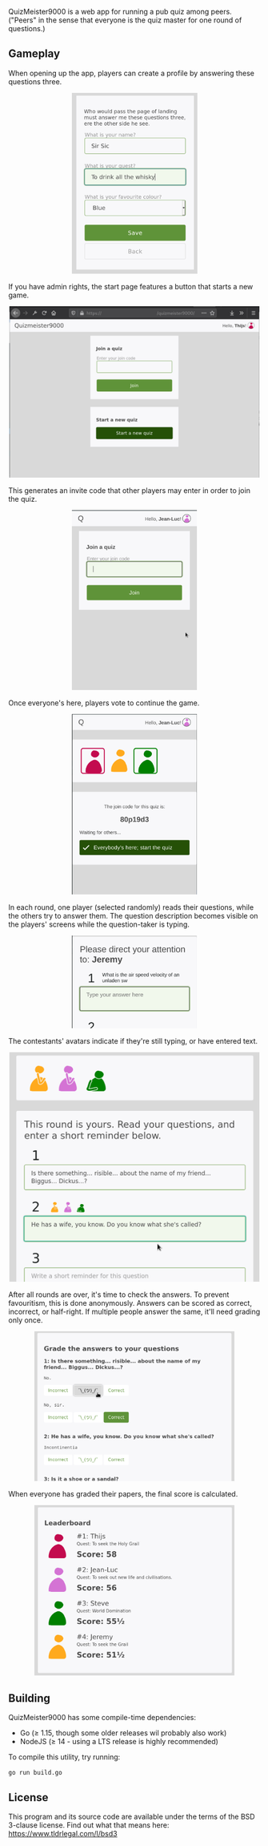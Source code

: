 QuizMeister9000 is a web app for running a pub quiz among peers. ("Peers" in the sense that everyone is the quiz master for one round of questions.)

Gameplay
--------
When opening up the app, players can create a profile by answering these questions three.

<p align="center">
<img alt="Creating a profile" src=".readme/qm9k-fig-0.png" width="251" />
</p>

If you have admin rights, the start page features a button that starts a new game.

<p align="center">
<img alt="Admin start page" src=".readme/qm9k-fig-1.png" width="500" />
</p>

This generates an invite code that other players may enter in order to join the quiz.

<p align="center">
<img alt="Joining a quiz using an invite code" src=".readme/qm9k-fig-2.png" width="250" />
</p>

Once everyone's here, players vote to continue the game.

<p align="center">
<img alt="Voting to start the quiz" src=".readme/qm9k-fig-3.png" width="250" />
</p>

In each round, one player (selected randomly) reads their questions, while the others try to answer them. The question description becomes visible on the players' screens while the question-taker is typing.

<p align="center">
<img alt="While typing, other players' screens get updated live" src=".readme/qm9k-fig-4.png" width="250" />
</p>

The contestants' avatars indicate if they're still typing, or have entered text.

<p align="center">
<img alt="Your peers' avatars indicate when they're typing" src=".readme/qm9k-fig-5.png" width="500" />
</p>

After all rounds are over, it's time to check the answers. To prevent favouritism, this is done anonymously.
Answers can be scored as correct, incorrect, or half-right. If multiple people answer the same, it'll need grading only once.

<p align="center">
<img alt="Answers can be correct, incorrect, or 'meh'" src=".readme/qm9k-fig-6.png" width="400" />
</p>

When everyone has graded their papers, the final score is calculated.

<p align="center">
<img alt="The final score" src=".readme/qm9k-fig-7.png" width="400" />
</p>

Building
--------
QuizMeister9000 has some compile-time dependencies:

* Go (≥ 1.15, though some older releases wil probably also work)
* NodeJS (≥ 14 - using a LTS release is highly recommended)

To compile this utility, try running:

    go run build.go

License
-------
This program and its source code are available under the terms of the BSD 3-clause license.
Find out what that means here: https://www.tldrlegal.com/l/bsd3
